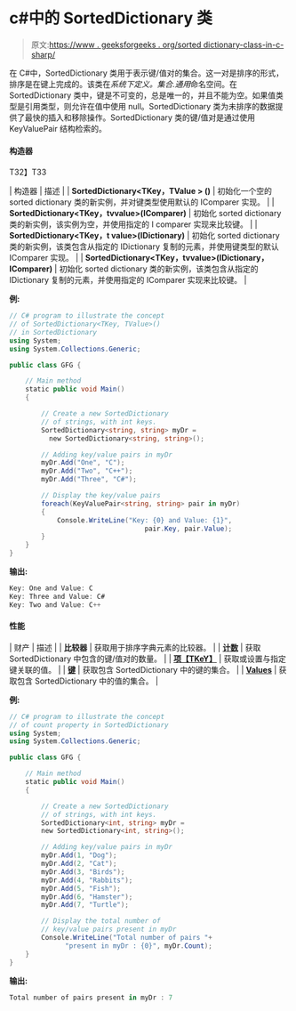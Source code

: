 # c#中的 SortedDictionary 类

> 原文:[https://www . geeksforgeeks . org/sorted dictionary-class-in-c-sharp/](https://www.geeksforgeeks.org/sorteddictionary-class-in-c-sharp/)

在 C#中，SortedDictionary <tkey>类用于表示键/值对的集合。这一对是排序的形式，排序是在键上完成的。该类在*系统下定义。集合.通用*命名空间。在 SortedDictionary 类中，键是不可变的，总是唯一的，并且不能为空。如果值类型是引用类型，则允许在值中使用 null。SortedDictionary 类为未排序的数据提供了最快的插入和移除操作。SortedDictionary 类的键/值对是通过使用 KeyValuePair 结构检索的。</tkey>

#### 构造器

T32】T33

| 构造器 | 描述 |
| **SortedDictionary<TKey，TValue > ()** | 初始化一个空的 sorted dictionary 类的新实例，并对键类型使用默认的 IComparer 实现。 |
| **SortedDictionary<TKey，tvvalue>(IComparer)** | 初始化 sorted dictionary 类的新实例，该实例为空，并使用指定的 I comparer 实现来比较键。 |
| **SortedDictionary<TKey，t value>(IDictionary)** | 初始化 sorted dictionary 类的新实例，该类包含从指定的 IDictionary 复制的元素，并使用键类型的默认 IComparer 实现。 |
| **SortedDictionary<TKey，tvvalue>(IDictionary，IComparer)** | 初始化 sorted dictionary 类的新实例，该类包含从指定的 IDictionary 复制的元素，并使用指定的 IComparer 实现来比较键。 |

**例:**

```cs
// C# program to illustrate the concept
// of SortedDictionary<TKey, TValue>()
// in SortedDictionary
using System;
using System.Collections.Generic;

public class GFG {

    // Main method
    static public void Main()
    {

        // Create a new SortedDictionary
        // of strings, with int keys.
        SortedDictionary<string, string> myDr = 
          new SortedDictionary<string, string>();

        // Adding key/value pairs in myDr
        myDr.Add("One", "C");
        myDr.Add("Two", "C++");
        myDr.Add("Three", "C#");

        // Display the key/value pairs
        foreach(KeyValuePair<string, string> pair in myDr)
        {
            Console.WriteLine("Key: {0} and Value: {1}",
                                  pair.Key, pair.Value);
        }
    }
}
```

**输出:**

```cs
Key: One and Value: C
Key: Three and Value: C#
Key: Two and Value: C++

```

#### 性能

| 财产 | 描述 |
| **比较器** | 获取用于排序字典元素的比较器。 |
| **[计数](https://www.geeksforgeeks.org/c-sharp-sorteddictionary-count-property/)** | 获取 SortedDictionary 中包含的键/值对的数量。 |
| **[项【TKeY】](https://www.geeksforgeeks.org/c-sharp-sorteddictionary-item-property/)** | 获取或设置与指定键关联的值。 |
| **[键](https://www.geeksforgeeks.org/c-sharp-sorteddictionary-keys-property/)** | 获取包含 SortedDictionary 中的键的集合。 |
| **[Values](https://www.geeksforgeeks.org/c-sharp-sorteddictionary-values-property/)** | 获取包含 SortedDictionary 中的值的集合。 |

**例:**

```cs
// C# program to illustrate the concept
// of count property in SortedDictionary
using System;
using System.Collections.Generic;

public class GFG {

    // Main method
    static public void Main()
    {

        // Create a new SortedDictionary
        // of strings, with int keys.
        SortedDictionary<int, string> myDr = 
        new SortedDictionary<int, string>();

        // Adding key/value pairs in myDr
        myDr.Add(1, "Dog");
        myDr.Add(2, "Cat");
        myDr.Add(3, "Birds");
        myDr.Add(4, "Rabbits");
        myDr.Add(5, "Fish");
        myDr.Add(6, "Hamster");
        myDr.Add(7, "Turtle");

        // Display the total number of 
        // key/value pairs present in myDr
        Console.WriteLine("Total number of pairs "+
              "present in myDr : {0}", myDr.Count);
    }
}
```

**输出:**

```cs
Total number of pairs present in myDr : 7

```
